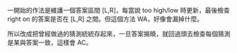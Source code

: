 一開始的作法是維護一個答案區間 [L,R]，每當說 too high/low 時更新，最後檢查 right on 的答案是否在 [L,R] 之間。但這個方法 WA，好像會漏掉什麼。

所以改成把曾經做過的猜測統統存起來，一旦答案揭曉，就回過頭去檢查每個猜測是某與答案一致，這樣會 AC。